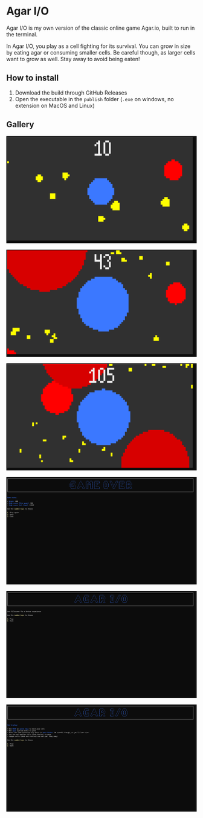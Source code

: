 # Agar I/O

Agar I/O is my own version of the classic online game Agar.io, built to run in the terminal.

In Agar I/O, you play as a cell fighting for its survival.
You can grow in size by eating agar or consuming smaller cells.
Be careful though, as larger cells want to grow as well. Stay away to avoid being eaten!

## How to install

1. Download the build through GitHub Releases
2. Open the executable in the ``publish`` folder (`.exe` on windows, no extension on MacOS and Linux)

## Gallery



![Agar I/O Gameplay](img/Gameplay1.png)

![Agar I/O Gameplay](img/Gameplay2.png)

![Agar I/O Gameplay](img/Gameplay3.png)

![Agar I/O Game Over Screen](img/Menu3.png)

![Agar I/O Start Menu](img/Menu1.png)

![Agar I/O How to Play Menu](img/Menu2.png)